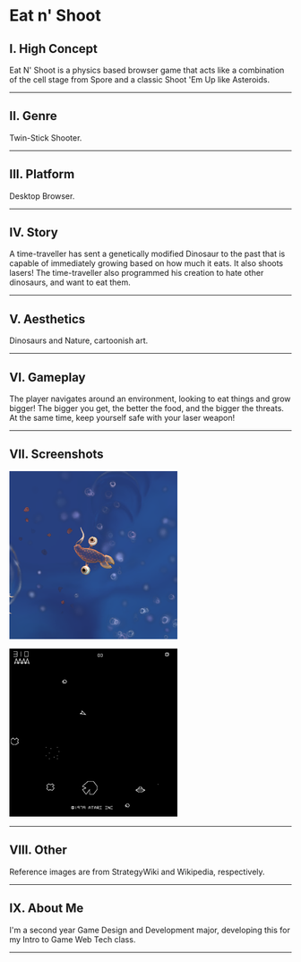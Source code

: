# Eat n' Shoot

## I. High Concept

Eat N' Shoot is a physics based browser game that acts like a combination
of the cell stage from Spore and a classic Shoot 'Em Up like Asteroids.

----

## II. Genre

Twin-Stick Shooter.

----

## III. Platform

Desktop Browser.

----

## IV. Story

A time-traveller has sent a genetically modified Dinosaur to the past that 
is capable of immediately growing based on how much it eats. It also shoots lasers! The time-traveller also programmed his creation to hate other dinosaurs, and want to eat them.

----

## V. Aesthetics

Dinosaurs and Nature, cartoonish art.

----

## VI. Gameplay

The player navigates around an environment, looking to eat things and grow bigger! The bigger you get, the better the food, and the bigger the threats. At the same time, keep yourself safe with your laser weapon!

----

## VII. Screenshots

![Spore's Cell Stage](images/SporeCellpng.png)

![Asteroids](images/Asteroids.png)

----

## VIII. Other

Reference images are from StrategyWiki and Wikipedia, respectively. 

----

## IX. About Me

I'm a second year Game Design and Development major, developing this for my Intro to Game Web Tech class.

----